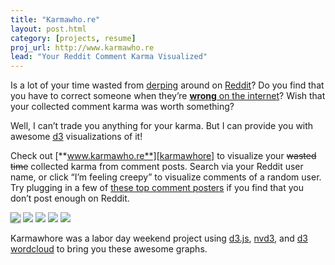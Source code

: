 ```yaml
---
title: "Karmawho.re"
layout: post.html
category: [projects, resume]
proj_url: http://www.karmawho.re
lead: "Your Reddit Comment Karma Visualized"
---
```


Is a lot of your time wasted from [derping][derp] around on [Reddit][reddit]?  Do you find that you have to correct someone when they’re [**wrong** on the internet][wrong]?  Wish that your collected comment karma was worth something?

Well, I can’t trade you anything for your karma.  But I can provide you with awesome [d3][d3] visualizations of it!

Check out [**www.karmawho.re**][karmawhore] to visualize your <strike>wasted time</strike> collected karma from comment posts.  Search via your Reddit user name, or click “I’m feeling creepy” to visualize comments of a random user.  Try plugging in a few of [these top comment posters][karmawhore.net] if you find that you don’t post enough on Reddit.

<img class="displayed" src="{{ get_asset('images/karmawhore-start.png')}}" style="box-shadow: 0 1px 2px rgba(0,0,0,0.5);"/>

<img class="displayed" src="{{ get_asset('images/karmawhore-time.png')}}"/>

<img class="displayed" src="{{ get_asset('images/karmawhore-totalkarma.png')}}"/>

<img class="displayed" src="{{ get_asset('images/karmawhore-wordcloud.png')}}"/>

<img class="displayed" src="{{ get_asset('images/karmawhore-buckets.png')}}"/>


Karmawhore was a labor day weekend project using [d3.js][d3], [nvd3][nvd3], and [d3 wordcloud] to bring you these awesome graphs.


[derp]: http://www.urbandictionary.com/define.php?term=Derping
[reddit]: http://reddit.com
[wrong]: http://xkcd.com/386/
[d3]: http://d3js.org
[karmawhore]: http://www.karmawho.re
[karmawhore.net]: http://www.karmawhores.net/
[nvd3]: http://nvd3.org/
[d3 wordcloud]: https://github.com/jasondavies/d3-cloud
